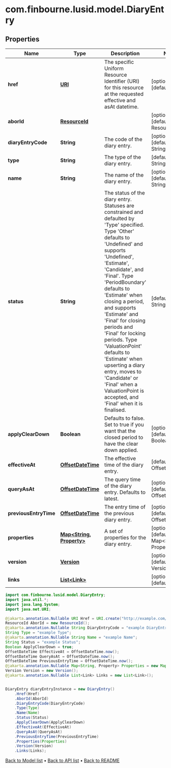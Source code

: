 # com.finbourne.lusid.model.DiaryEntry

## Properties

Name | Type | Description | Notes
------------ | ------------- | ------------- | -------------
**href** | [**URI**](URI.md) | The specific Uniform Resource Identifier (URI) for this resource at the requested effective and asAt datetime. | [optional] [default to URI]
**aborId** | [**ResourceId**](ResourceId.md) |  | [optional] [default to ResourceId]
**diaryEntryCode** | **String** | The code of the diary entry. | [optional] [default to String]
**type** | **String** | The type of the diary entry. | [default to String]
**name** | **String** | The name of the diary entry. | [optional] [default to String]
**status** | **String** | The status of the diary entry. Statuses are constrained and defaulted by &#39;Type&#39; specified.   Type &#39;Other&#39; defaults to &#39;Undefined&#39; and supports &#39;Undefined&#39;, &#39;Estimate&#39;, &#39;Candidate&#39;, and &#39;Final&#39;.  Type &#39;PeriodBoundary&#39; defaults to &#39;Estimate&#39; when closing a period, and supports &#39;Estimate&#39; and &#39;Final&#39; for closing periods and &#39;Final&#39; for locking periods.  Type &#39;ValuationPoint&#39; defaults to &#39;Estimate&#39; when upserting a diary entry, moves to &#39;Candidate&#39; or &#39;Final&#39; when a ValuationPoint is accepted, and &#39;Final&#39; when it is finalised. | [default to String]
**applyClearDown** | **Boolean** | Defaults to false. Set to true if you want that the closed period to have the clear down applied. | [optional] [default to Boolean]
**effectiveAt** | [**OffsetDateTime**](OffsetDateTime.md) | The effective time of the diary entry. | [default to OffsetDateTime]
**queryAsAt** | [**OffsetDateTime**](OffsetDateTime.md) | The query time of the diary entry. Defaults to latest. | [optional] [default to OffsetDateTime]
**previousEntryTime** | [**OffsetDateTime**](OffsetDateTime.md) | The entry time of the previous diary entry. | [optional] [default to OffsetDateTime]
**properties** | [**Map&lt;String, Property&gt;**](Property.md) | A set of properties for the diary entry. | [optional] [default to Map<String, Property>]
**version** | [**Version**](Version.md) |  | [optional] [default to Version]
**links** | [**List&lt;Link&gt;**](Link.md) |  | [optional] [default to List<Link>]

```java
import com.finbourne.lusid.model.DiaryEntry;
import java.util.*;
import java.lang.System;
import java.net.URI;

@jakarta.annotation.Nullable URI Href = URI.create("http://example.com/Href");
ResourceId AborId = new ResourceId();
@jakarta.annotation.Nullable String DiaryEntryCode = "example DiaryEntryCode";
String Type = "example Type";
@jakarta.annotation.Nullable String Name = "example Name";
String Status = "example Status";
Boolean ApplyClearDown = true;
OffsetDateTime EffectiveAt = OffsetDateTime.now();
OffsetDateTime QueryAsAt = OffsetDateTime.now();
OffsetDateTime PreviousEntryTime = OffsetDateTime.now();
@jakarta.annotation.Nullable Map<String, Property> Properties = new Map<String, Property>();
Version Version = new Version();
@jakarta.annotation.Nullable List<Link> Links = new List<Link>();


DiaryEntry diaryEntryInstance = new DiaryEntry()
    .Href(Href)
    .AborId(AborId)
    .DiaryEntryCode(DiaryEntryCode)
    .Type(Type)
    .Name(Name)
    .Status(Status)
    .ApplyClearDown(ApplyClearDown)
    .EffectiveAt(EffectiveAt)
    .QueryAsAt(QueryAsAt)
    .PreviousEntryTime(PreviousEntryTime)
    .Properties(Properties)
    .Version(Version)
    .Links(Links);
```


[Back to Model list](../README.md#documentation-for-models) &#8226; [Back to API list](../README.md#documentation-for-api-endpoints) &#8226; [Back to README](../README.md)
